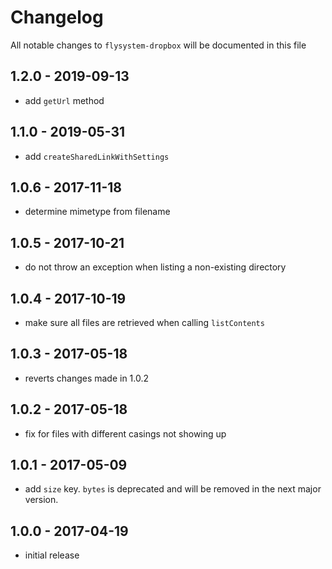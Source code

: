 # Changelog

All notable changes to `flysystem-dropbox` will be documented in this file

## 1.2.0 - 2019-09-13

- add `getUrl` method

## 1.1.0 - 2019-05-31

- add `createSharedLinkWithSettings`

## 1.0.6 - 2017-11-18

- determine mimetype from filename

## 1.0.5 - 2017-10-21

- do not throw an exception when listing a non-existing directory

## 1.0.4 - 2017-10-19

- make sure all files are retrieved when calling `listContents`

## 1.0.3 - 2017-05-18

- reverts changes made in 1.0.2

## 1.0.2 - 2017-05-18

- fix for files with different casings not showing up

## 1.0.1 - 2017-05-09

- add `size` key. `bytes` is deprecated and will be removed in the next major version.


## 1.0.0 - 2017-04-19

- initial release
